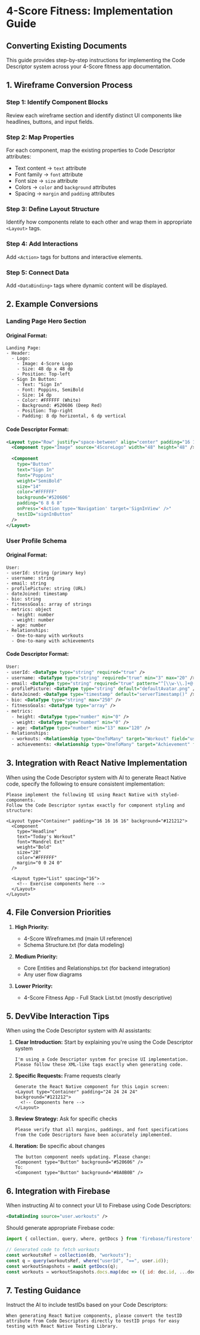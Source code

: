 # 4-Score Fitness: Implementation Guide

## Converting Existing Documents

This guide provides step-by-step instructions for implementing the Code Descriptor system across your 4-Score fitness app documentation.

## 1. Wireframe Conversion Process

### Step 1: Identify Component Blocks
Review each wireframe section and identify distinct UI components like headlines, buttons, and input fields.

### Step 2: Map Properties
For each component, map the existing properties to Code Descriptor attributes:
- Text content → `text` attribute
- Font family → `font` attribute
- Font size → `size` attribute
- Colors → `color` and `background` attributes
- Spacing → `margin` and `padding` attributes

### Step 3: Define Layout Structure
Identify how components relate to each other and wrap them in appropriate `<Layout>` tags.

### Step 4: Add Interactions
Add `<Action>` tags for buttons and interactive elements.

### Step 5: Connect Data
Add `<DataBinding>` tags where dynamic content will be displayed.

## 2. Example Conversions

### Landing Page Hero Section

#### Original Format:
```
Landing Page:
- Header:
  - Logo:
    - Image: 4-Score Logo
    - Size: 48 dp x 48 dp
    - Position: Top-left
  - Sign In Button:
    - Text: "Sign In"
    - Font: Poppins, SemiBold
    - Size: 14 dp
    - Color: #FFFFFF (White)
    - Background: #520606 (Deep Red)
    - Position: Top-right
    - Padding: 8 dp horizontal, 6 dp vertical
```

#### Code Descriptor Format:
```xml
<Layout type="Row" justify="space-between" align="center" padding="16 16 16 16">
  <Component type="Image" source="4ScoreLogo" width="48" height="48" />
  
  <Component
    type="Button"
    text="Sign In"
    font="Poppins"
    weight="SemiBold"
    size="14"
    color="#FFFFFF"
    background="#520606"
    padding="6 8 6 8"
    onPress="<Action type='Navigation' target='SignInView' />"
    testID="signInButton"
  />
</Layout>
```

### User Profile Schema

#### Original Format:
```
User:
- userId: string (primary key)
- username: string
- email: string
- profilePicture: string (URL)
- dateJoined: timestamp
- bio: string
- fitnessGoals: array of strings
- metrics: object
  - height: number
  - weight: number
  - age: number
- Relationships:
  - One-to-many with workouts
  - One-to-many with achievements
```

#### Code Descriptor Format:
```xml
User:
- userId: <DataType type="string" required="true" />
- username: <DataType type="string" required="true" min="3" max="20" />
- email: <DataType type="string" required="true" pattern="^[\\w-\\.]+@([\\w-]+\\.)+[\\w-]{2,4}$" />
- profilePicture: <DataType type="string" default="defaultAvatar.png" />
- dateJoined: <DataType type="timestamp" default="serverTimestamp()" />
- bio: <DataType type="string" max="250" />
- fitnessGoals: <DataType type="array" />
- metrics:
  - height: <DataType type="number" min="0" />
  - weight: <DataType type="number" min="0" />
  - age: <DataType type="number" min="13" max="120" />
- Relationships:
  - workouts: <Relationship type="OneToMany" target="Workout" field="userId" cascade="delete" />
  - achievements: <Relationship type="OneToMany" target="Achievement" field="userId" />
```

## 3. Integration with React Native Implementation

When using the Code Descriptor system with AI to generate React Native code, specify the following to ensure consistent implementation:

```
Please implement the following UI using React Native with styled-components. 
Follow the Code Descriptor syntax exactly for component styling and structure:

<Layout type="Container" padding="16 16 16 16" background="#121212">
  <Component 
    type="Headline" 
    text="Today's Workout" 
    font="Mandrel Ext" 
    weight="Bold" 
    size="28" 
    color="#FFFFFF" 
    margin="0 0 24 0" 
  />
  
  <Layout type="List" spacing="16">
    <!-- Exercise components here -->
  </Layout>
</Layout>
```

## 4. File Conversion Priorities

1. **High Priority:**
   - 4-Score Wireframes.md (main UI reference)
   - Schema Structure.txt (for data modeling)

2. **Medium Priority:**
   - Core Entities and Relationships.txt (for backend integration)
   - Any user flow diagrams

3. **Lower Priority:**
   - 4-Score Fitness App - Full Stack List.txt (mostly descriptive)

## 5. DevVibe Interaction Tips

When using the Code Descriptor system with AI assistants:

1. **Clear Introduction:** Start by explaining you're using the Code Descriptor system
   ```
   I'm using a Code Descriptor system for precise UI implementation. Please follow these XML-like tags exactly when generating code.
   ```

2. **Specific Requests:** Frame requests clearly
   ```
   Generate the React Native component for this Login screen:
   <Layout type="Container" padding="24 24 24 24" background="#121212">
     <!-- Components here -->
   </Layout>
   ```

3. **Review Strategy:** Ask for specific checks
   ```
   Please verify that all margins, paddings, and font specifications from the Code Descriptors have been accurately implemented.
   ```

4. **Iteration:** Be specific about changes
   ```
   The button component needs updating. Please change:
   <Component type="Button" background="#520606" />
   To:
   <Component type="Button" background="#8A0B0B" />
   ```

## 6. Integration with Firebase

When instructing AI to connect your UI to Firebase using Code Descriptors:

```xml
<DataBinding source="user.workouts" />
```

Should generate appropriate Firebase code:

```javascript
import { collection, query, where, getDocs } from 'firebase/firestore';

// Generated code to fetch workouts
const workoutsRef = collection(db, "workouts");
const q = query(workoutsRef, where("userId", "==", user.id));
const workoutSnapshots = await getDocs(q);
const workouts = workoutSnapshots.docs.map(doc => ({ id: doc.id, ...doc.data() }));
```

## 7. Testing Guidance

Instruct the AI to include testIDs based on your Code Descriptors:

```
When generating React Native components, please convert the testID attribute from Code Descriptors directly to testID props for easy testing with React Native Testing Library.
```
